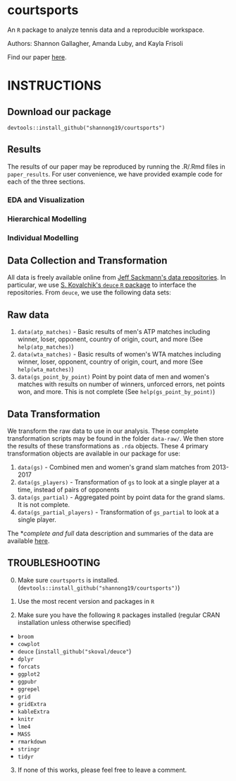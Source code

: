 # courtsports

An `R` package to analyze tennis data and a reproducible workspace.

Authors: Shannon Gallagher, Amanda Luby, and Kayla Frisoli

Find our paper [here](https://github.com/shannong19/courtsports/blob/master/contest/surface-type/paper-tennis.pdf).


# INSTRUCTIONS

## Download our package

```{r}
devtools::install_github("shannong19/courtsports")
```

## Results

The results of our paper may be reproduced by running the .R/.Rmd files in `paper_results`.  For user convenience, we have provided example code for each of the three sections.

### EDA and Visualization

### Hierarchical Modelling


### Individual Modelling
  
## Data Collection and Transformation

All data is freely available online from [Jeff Sackmann's data repositories](https://www.rstudio.com/).  In particular, we use [S. Kovalchik's `deuce` `R` package](https://github.com/skoval/deuce) to interface the repositories.  From `deuce`, we use the following data sets:

## Raw data

1. `data(atp_matches)` - Basic results of men's ATP matches including winner, loser, opponent, country of origin, court, and more (See `help(atp_matches)`) 
2. `data(wta_matches)`  - Basic results of women's WTA matches including winner, loser, opponent, country of origin, court, and more (See `help(wta_matches)`)
3. `data(gs_point_by_point)` Point by point data of men and women's matches with results on number of winners, unforced errors, net points won, and more.  This is not complete (See `help(gs_point_by_point)`)

## Data Transformation

We transform the raw data to use in our analysis.  These complete transformation scripts may be found in the folder `data-raw/`.  We then store the results of these transformations as `.rda` objects.  These 4 primary transformation objects are available in our package for use:

1. `data(gs)` - Combined men and women's grand slam matches from 2013-2017
2. `data(gs_players)` - Transformation of `gs` to look at a single player at a time, instead of pairs of opponents
3. `data(gs_partial)` - Aggregated point by point data for the grand slams.  It is not complete.
4. `data(gs_partial_players)` - Transformation of `gs_partial` to look at a single player.

The **complete and full* data description and summaries of the data are available [here]().
  
## TROUBLESHOOTING

0.  Make sure `courtsports` is installed. (`devtools::install_github("shannong19/courtsports")`)

1. Use the most recent version and packages in `R`

2. Make sure you have the following `R` packages installed (regular CRAN installation unless otherwise specified)

 + `broom`
 + `cowplot`
 + `deuce` (`install_github("skoval/deuce"`)
 + `dplyr`
 + `forcats`
 + `ggplot2`
 + `ggpubr`
 + `ggrepel`
 + `grid`
 + `gridExtra`
 + `kableExtra`
 + `knitr`
 + `lme4`
 + `MASS`
 + `rmarkdown` 
 + `stringr`
 + `tidyr`
 

 
3. If none of this works, please feel free to leave a comment.
